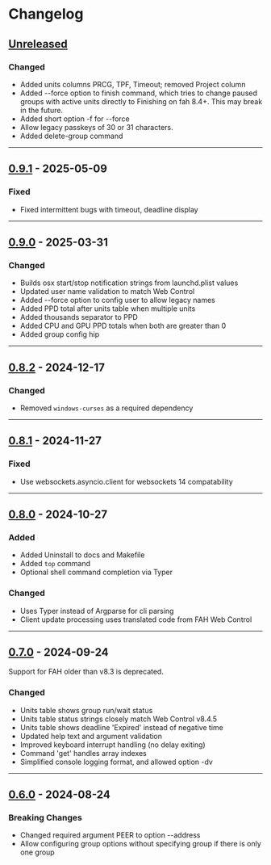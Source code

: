 # Changelog

## [Unreleased]

### Changed

- Added units columns PRCG, TPF, Timeout; removed Project column
- Added --force option to finish command,
 which tries to change paused groups with active units directly to Finishing on fah 8.4+.
 This may break in the future.
- Added short option -f for --force
- Allow legacy passkeys of 30 or 31 characters.
- Added delete-group command

---

## [0.9.1] - 2025-05-09

### Fixed

- Fixed intermittent bugs with timeout, deadline display

---

## [0.9.0] - 2025-03-31

### Changed

- Builds osx start/stop notification strings from launchd.plist values
- Updated user name validation to match Web Control
- Added --force option to config user to allow legacy names
- Added PPD total after units table when multiple units
- Added thousands separator to PPD
- Added CPU and GPU PPD totals when both are greater than 0
- Added group config hip

---

## [0.8.2] - 2024-12-17

### Changed

- Removed `windows-curses` as a required dependency

---

## [0.8.1] - 2024-11-27

### Fixed

- Use websockets.asyncio.client for websockets 14 compatability

---

## [0.8.0] - 2024-10-27

### Added

- Added Uninstall to docs and Makefile
- Added `top` command
- Optional shell command completion via Typer

### Changed

- Uses Typer instead of Argparse for cli parsing
- Client update processing uses translated code from FAH Web Control

---

## [0.7.0] - 2024-09-24

Support for FAH older than v8.3 is deprecated.

### Changed

- Units table shows group run/wait status
- Units table status strings closely match Web Control v8.4.5
- Units table shows deadline 'Expired' instead of negative time
- Updated help text and argument validation
- Improved keyboard interrupt handling (no delay exiting)
- Command 'get' handles array indexes
- Simplified console logging format, and allowed option -dv

---

## [0.6.0] - 2024-08-24

### Breaking Changes

- Changed required argument PEER to option --address
- Allow configuring group options without specifying group if there is only one group


[unreleased]: https://github.com/kbernhagen/lufah/compare/0.9.1...HEAD
[0.9.1]: https://github.com/kbernhagen/lufah/compare/0.9.0...0.9.1
[0.9.0]: https://github.com/kbernhagen/lufah/compare/0.8.2...0.9.0
[0.8.2]: https://github.com/kbernhagen/lufah/compare/0.8.1...0.8.2
[0.8.1]: https://github.com/kbernhagen/lufah/compare/0.8.0...0.8.1
[0.8.0]: https://github.com/kbernhagen/lufah/compare/0.7.0...0.8.0
[0.7.0]: https://github.com/kbernhagen/lufah/compare/0.6.0...0.7.0
[0.6.0]: https://github.com/kbernhagen/lufah/compare/0.5.0...0.6.0
